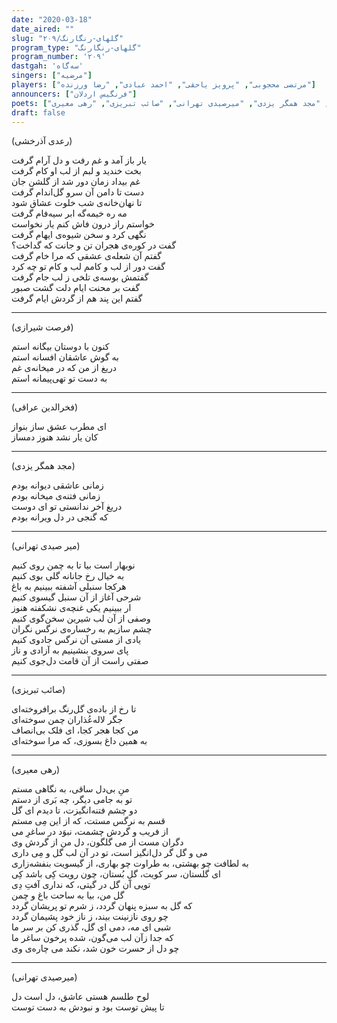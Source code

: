 ```yaml
---  
date: "2020-03-18"  
date_aired: ""  
slug: "گلهای-رنگارنگ/۲۰۹"  
program_type: "گلهای-رنگارنگ"  
program_number: '۲۰۹'  
dastgah: 'سه‌گاه'  
singers: ["مرضیه"]  
players: ["مرتضی محجوبی", "پرویز یاحقی", "احمد عبادی", "رضا ورزنده"]  
announcers: ["فرنگیس اردلان"]  
poets: ["رعدی آذرخشی", "فرصت شیرازی", "فخرالدین عراقی", "مجد همگر یزدی", "میرصیدی تهرانی", "صائب تبریزی", "رهی معیری"]  
draft: false  
---  
```


(رعدی آذرخشی)  

یار باز آمد و غم رفت و دل آرام گرفت  
بخت خندید و لبم از لب او کام گرفت  
غم بیداد زمان دور شد از گلشن جان  
دست تا دامن آن سرو گل‌اندام گرفت  
تا نهان‌خانه‌ی شب خلوت عشاق شود  
مه ره خیمه‌گه ابر سیه‌فام گرفت  
خواستم راز درون فاش کنم یار نخواست  
نگهی کرد و سخن شیوه‌ی ایهام گرفت  
گفت در کوره‌ی هجران تن و جانت که گداخت؟  
گفتم آن شعله‌ی عشقی که مرا خام گرفت  
گفت دور از لب و کامم لب و کام تو چه کرد  
گفتمش بوسه‌ی تلخی ز لب جام گرفت  
گفت بر محنت ایام دلت گشت صبور  
گفتم این پند هم از گردش ایام گرفت  

---  

(فرصت شیرازی)  

کنون با دوستان بیگانه استم  
به گوش عاشقان افسانه استم  
دریغ از من که در میخانه‌ی غم  
به دست تو تهی‌پیمانه استم  

---  

(فخرالدین عراقی)  

ای مطرب عشق ساز بنواز  
کان یار نشد هنوز دمساز  

---  

(مجد همگر یزدی)  

زمانی عاشقی دیوانه بودم  
زمانی فتنه‌ی میخانه بودم  
دریغ آخر ندانستی تو ای دوست  
که گنجی در دل ویرانه بودم  

---  

(میر صیدی تهرانی)  

نوبهار است بیا تا به چمن روی کنیم  
به خیال رخ جانانه گلی بوی کنیم  
هرکجا سنبلی آشفته ببینیم به باغ  
شرحی آغاز از آن سنبل گیسوی کنیم  
ار ببینیم یکی غنچه‌ی نشکفته هنوز  
وصفی از آن لب شیرین سخن‌گوی کنیم  
چشم سازیم به رخساره‌ی نرگس نگران  
یادی از مستی آن نرگس جادوی کنیم  
پای سروی بنشینیم به آزادی و ناز  
صفتی راست از آن قامت دل‌جوی کنیم  

---  

(صائب تبریزی)  

تا رخ از باده‌ی گل‌رنگ برافروخته‌‌ای  
جگر لاله‌عُذاران چمن سوخته‌ای  
من کجا هجر کجا، ای فلک بی‌انصاف  
به همین داغ بسوزی، که مرا سوخته‌ای  

---  

(رهی معیری)  

منِ بی‌دل ساقی، به نگاهی مستم  
تو به جامی دیگر، چه بَری از دستم  
دو چشم فتنه‌انگیزت، تا دیدم ای گل  
قسم به نرگس مستت، که از این مِی مستم  
از فریب و گردش چشمت، نبوَد در ساغرِ می  
دگران مست از می گلگون، دل من از گردش وی  
می و گل گر دل‌انگیز است، تو در آن لب گل و مِی‌ داری  
به لطافت چو بهشتی، به طراوت چو بهاری، از گیسویت بنفشه‌زاری  
ای گلستان، سر کویت، گلِ بُستان، چون رویت کِی باشد کِی  
تویی آن گل در گیتی، که نداری آفتِ دِی  
گل من، بیا به ساحت باغ و چمن  
که گل به سبزه پنهان گردد، ز شرم تو پریشان گردد  
چو روی نازنینت بیند، ز ناز خود پشیمان گردد  
شبی ای مه، دمی ای گل، گذری کن بر سر ما  
که جدا زآن لب می‌گون، شده پرخون ساغر ما  
چو دل از حسرت خون شد، نکند می چاره‌ی وی  

---  

(میرصیدی تهرانی)  

لوح طلسم هستی عاشق، دل است دل  
تا پیش توست بود و نبودش به دست توست  
